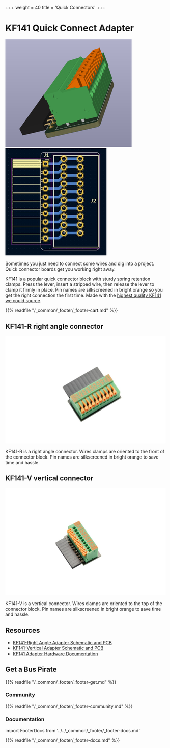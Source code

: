 +++
weight = 40
title = 'Quick Connectors'
+++

# KF141 Quick Connect Adapter

![](./img/kf141r-render.png)![](./img/kf141r-pcb-2.jpg)   

Sometimes you just need to connect some wires and dig into a project. Quick connector boards get you working right away.

KF141 is a popular quick connector block with sturdy spring retention clamps. Press the lever, insert a stripped wire, then release the lever to clamp it firmly in place. Pin names are silkscreened in bright orange so you get the right connection the first time. Made with the [highest quality KF141 we could source](https://forum.buspirate.com/t/kf141-quick-connector-adapter/90/4?u=ian).



{{% readfile "/_common/_footer/_footer-cart.md" %}}

## KF141-R right angle connector

![](./img/bp5-promo-8.jpg)

KF141-R is a right angle connector. Wires clamps are oriented to the front of the connector block. Pin names are silkscreened in bright orange to save time and hassle.

## KF141-V vertical connector

![](./img/bp5-promo-7.jpg)

KF141-V is a vertical connector. Wires clamps are oriented to the top of the connector block. Pin names are silkscreened in bright orange to save time and hassle.

## Resources

- [KF141-Right Angle Adapter Schematic and PCB](https://github.com/DangerousPrototypes/BusPirate5-hardware/tree/main/kf141r-adapter)
- [KF141-Vertical Adapter Schematic and PCB](https://github.com/DangerousPrototypes/BusPirate5-hardware/tree/main/kf141v-adapter)
- [KF141 Adapter Hardware Documentation](https://hardware.buspirate.com/cables/kf141-quick-connect)

## Get a Bus Pirate


{{% readfile "/_common/_footer/_footer-get.md" %}}

### Community


{{% readfile "/_common/_footer/_footer-community.md" %}}

### Documentation
import FooterDocs from '../../_common/_footer/_footer-docs.md' 

{{% readfile "/_common/_footer/_footer-docs.md" %}}



